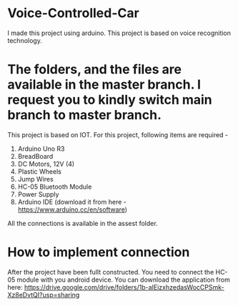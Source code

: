 # Voice-Controlled-Car
I made this project using arduino. This project is based on voice  recognition technology.

# The folders, and the files are available in the master branch. I request you to kindly switch main branch to master branch.
This project is based on IOT.
For this project, following items are required - 

1. Arduino Uno R3
2. BreadBoard
3. DC Motors, 12V (4)
4. Plastic Wheels
5. Jump Wires
6. HC-05 Bluetooth Module
7. Power Supply
8. Arduino IDE (download it from here - https://www.arduino.cc/en/software)


All the connections is available in the assest folder. 

# How to implement connection
After the project have been fullt constructed. You need to connect the HC-05 module with you android device.
You can download the application from here: https://drive.google.com/drive/folders/1b-aIEizxhzedasWocCPSmk-Xz8eDvtQI?usp=sharing


